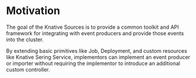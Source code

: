 # Motivation

The goal of the Knative Sources is to provide a common toolkit and API
framework for integrating with event producers and provide those events into 
the cluster.

By extending basic primitives like Job, Deployment, and custom resources like
Knative Sering Service, implementors can implement an event producer or importer
without requiring the implementor to introduce an additional custom controller.
